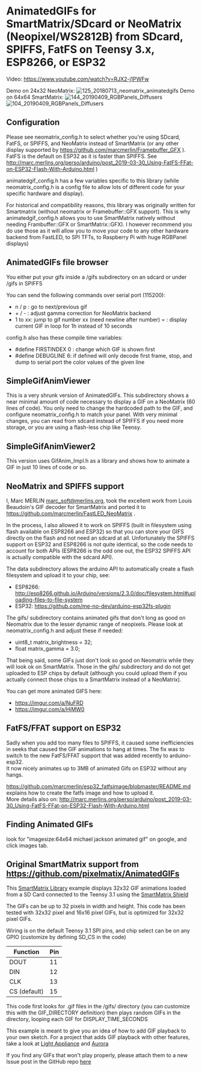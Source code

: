 AnimatedGIFs for SmartMatrix/SDcard or NeoMatrix (Neopixel/WS2812B) from SDcard, SPIFFS, FatFS on Teensy 3.x, ESP8266, or ESP32
==================================================================================================================================

Video: https://www.youtube.com/watch?v=RJX2-j1PWFw

Demo on 24x32 NeoMatrix:
![125_20180713_neomatrix_animatedgifs](https://user-images.githubusercontent.com/1369412/42703527-b27a5450-8681-11e8-82a9-d074e473848c.jpg)
Demo on 64x64 SmartMatrix:
![144_20190409_RGBPanels_Diffusers](https://user-images.githubusercontent.com/1369412/55811945-df591280-5a9e-11e9-8546-520265b14e83.jpg)
![104_20190409_RGBPanels_Diffusers](https://user-images.githubusercontent.com/1369412/55813849-5cd25200-5aa2-11e9-8c6c-7e22ae2a5a18.jpg)

Configuration
-------------
Please see neomatrix_config.h to select whether you're using SDcard, FatFS, or SPIFFS, and
NeoMatrix instead of SmartMatrix (or any other display supported by
https://github.com/marcmerlin/Framebuffer_GFX ). FatFS is the default on ESP32 as it is
faster than SPIFFS. See http://marc.merlins.org/perso/arduino/post_2019-03-30_Using-FatFS-FFat-on-ESP32-Flash-With-Arduino.html )

animatedgif_config.h has a few variables specific to this library (while neomatrix_config.h
is a config file to allow lots of different code for your specific hardware and display).

For historical and compatibility reasons, this library was originally written for Smartmatrix
(without neomatrix or Framebuffer::GFX support). This is why animatedgif_config.h allows you
to use SmartMatrix natively without needing Frambuffer::GFX or SmartMatrix::GFX). I however
recommend you do use those as it will allow you to move your code to any other hardware backend
from FastLED, to SPI TFTs, to Raspberry Pi with huge RGBPanel displays)

AnimatedGIFs file browser
-------------------------
You either put your gifs inside a /gifs subdirectory on an sdcard or under /gifs in SPIFFS 

You can send the following commands over serial port (115200):
- n / p : go to next/previous gif
- \+ / \- : adjust gamma correction for NeoMatrix backend
- 1 to xx: jump to gif number xx (need newline after number)
= : display current GIF in loop for 1h instead of 10 seconds

config.h also has these compile time variables:
- #define FIRSTINDEX 0 : change which GIF is shown first
- #define DEBUGLINE 6: if defined will only decode first frame, stop, and dump to serial port the color values of the given line


SimpleGifAnimViewer
-------------------
This is a very shrunk version of AnimatedGIFs.  This subdirectory shows a near minimal amount of code necessary to display a GIF on a NeoMatrix (60 lines of code). You only need to change the hardcoded path to the GIF, and configure neomatrix_config.h to match your panel. With very minimal changes, you can read from sdcard instead of SPIFFS if you need more storage, or you are using a flash-less chip like Teensy.

SimpleGifAnimViewer2
-------------------
This version uses GifAnim_Impl.h as a library and shows how to animate a GIF in just 10 lines of code or so.  

NeoMatrix and SPIFFS support
----------------------------
I, Marc MERLIN <marc_soft@merlins.org>, took the excellent work
from Louis Beaudoin's GIF decoder for SmartMatrix and ported it to
https://github.com/marcmerlin/FastLED_NeoMatrix .

In the process, I also allowed it to work on SPIFFS (built in filesystem using
flash available on ESP8266 and ESP32) so that you can store your GIFS directly
on the flash and not need an sdcard at all.
Unfortunately the SPIFFS support on ESP32 and ESP8266 is not quite identical, so
the code needs to account for both APIs (ESP8266 is the odd one out, the ESP32
SPIFFS API is actually compatible with the sdcard API).

The data subdirectory allows the arduino API to automatically create a flash
filesystem and upload it to your chip, see:
- ESP8266: http://esp8266.github.io/Arduino/versions/2.3.0/doc/filesystem.html#uploading-files-to-file-system
- ESP32: https://github.com/me-no-dev/arduino-esp32fs-plugin

The gifs/ subdirectory contains animated gifs that don't long as good on
Neomatrix due to the lesser dynamic range of neopixels. Please look at
neomatrix_config.h and adjust these if needed:
- uint8_t matrix_brightness = 32;
- float matrix_gamma = 3.0;

That being said, some GIFs just don't look so good on Neomatrix while they will
look ok on SmartMatrix. Those in the gifs/ subdirectory and do not get uploaded
to ESP chips by default (although you could upload them if you actually connect
those chips to a SmartMatrix instead of a NeoMatrix).

You can get more animated GIFS here:
- https://imgur.com/a/NuFRD 
- https://imgur.com/a/HjMW0


FatFS/FFAT support on ESP32
---------------------------
Sadly when you add too many files to SPIFFS, it caused some inefficiencies in seeks that 
caused the GIF animations to hang at times. The fix was to switch to the new FatFS/FFAT 
support that was added recently to arduino-esp32.  
It now nicely animates up to 3MB of animated Gifs on ESP32 without any hangs.

https://github.com/marcmerlin/esp32_fatfsimage/blobmaster/README.md explains how to 
create the fatfs image and how to upload it.  
More details also on:
http://marc.merlins.org/perso/arduino/post_2019-03-30_Using-FatFS-FFat-on-ESP32-Flash-With-Arduino.html


Finding Animated GIFs
---------------------
look for "imagesize:64x64 michael jackson animated gif" on google, and click images tab.


Original SmartMatrix support from https://github.com/pixelmatix/AnimatedGIFs
----------------------------------------------------------------------------
This [SmartMatrix Library](http://docs.pixelmatix.com/SmartMatrix/index.html) example displays 32x32 GIF animations loaded from a SD Card connected to the Teensy 3.1 using the [SmartMatrix Shield](http://docs.pixelmatix.com/SmartMatrix/shieldref.html)

The GIFs can be up to 32 pixels in width and height.  This code has been tested with 32x32 pixel and 16x16 pixel GIFs, but is optimized for 32x32 pixel GIFs.

Wiring is on the default Teensy 3.1 SPI pins, and chip select can be on any GPIO (customize by defining SD_CS in the code)

Function     | Pin
-------------|----
DOUT         |  11
DIN          |  12
CLK          |  13
CS (default) |  15

This code first looks for .gif files in the /gifs/ directory (you can customize this with the GIF_DIRECTORY definition) then plays random GIFs in the directory, looping each GIF for DISPLAY_TIME_SECONDS

This example is meant to give you an idea of how to add GIF playback to your own sketch.  For a project that adds GIF playback with other features, take a look at [Light Appliance](https://github.com/CraigLindley/LightAppliance) and [Aurora](https://github.com/pixelmatix/aurora)

If you find any GIFs that won't play properly, please attach them to a new
Issue post in the GitHub repo [here](https://github.com/pixelmatix/AnimatedGIFs/issues)
